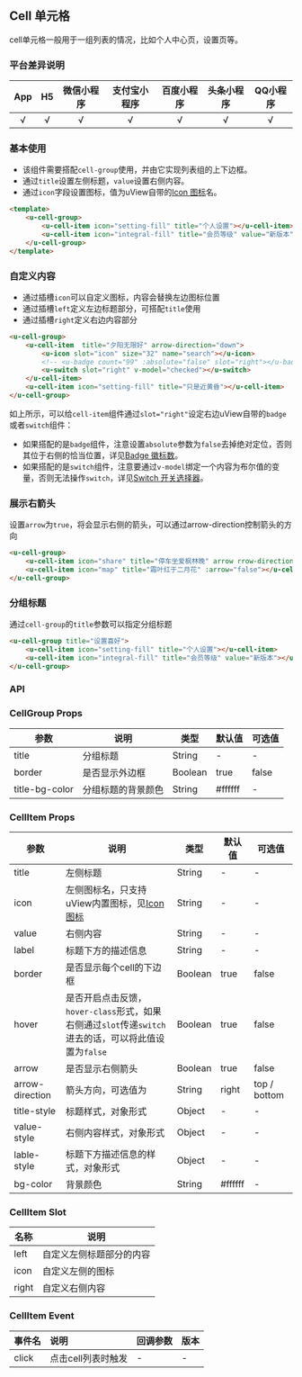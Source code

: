 ## Cell 单元格

<demo-model url="/pages/componentsC/cell/index"></demo-model>


cell单元格一般用于一组列表的情况，比如个人中心页，设置页等。

### 平台差异说明

|App|H5|微信小程序|支付宝小程序|百度小程序|头条小程序|QQ小程序|
|:-:|:-:|:-:|:-:|:-:|:-:|:-:|
|√|√|√|√|√|√|√|

### 基本使用

- 该组件需要搭配`cell-group`使用，并由它实现列表组的上下边框。
- 通过`title`设置左侧标题，`value`设置右侧内容。
- 通过`icon`字段设置图标，值为uView自带的[Icon 图标](/components/icon.html)名。

```html
<template>
	<u-cell-group>
		<u-cell-item icon="setting-fill" title="个人设置"></u-cell-item>
		<u-cell-item icon="integral-fill" title="会员等级" value="新版本"></u-cell-item>
	</u-cell-group>
</template>
```

### 自定义内容

- 通过插槽`icon`可以自定义图标，内容会替换左边图标位置
- 通过插槽`left`定义左边标题部分，可搭配`title`使用
- 通过插槽`right`定义右边内容部分

```html
<u-cell-group>
	<u-cell-item  title="夕阳无限好" arrow-direction="down">
		<u-icon slot="icon" size="32" name="search"></u-icon>
		<!-- <u-badge count="99" :absolute="false" slot="right"></u-badge> -->
		<u-switch slot="right" v-model="checked"></u-switch>
	</u-cell-item>
	<u-cell-item icon="setting-fill" title="只是近黄昏"></u-cell-item>
</u-cell-group>
```

如上所示，可以给`cell-item`组件通过`slot="right"`设定右边uView自带的`badge`或者`switch`组件：
- 如果搭配的是`badge`组件，注意设置`absolute`参数为`false`去掉绝对定位，否则其位于右侧的恰当位置，详见[Badge 徽标数](/components/badge.html)。
- 如果搭配的是`switch`组件，注意要通过`v-model`绑定一个内容为布尔值的变量，否则无法操作`switch`，详见[Switch 开关选择器](/components/switch.html)。

### 展示右箭头

设置`arrow`为`true`，将会显示右侧的箭头，可以通过arrow-direction控制箭头的方向

```html
<u-cell-group>
	<u-cell-item icon="share" title="停车坐爱枫林晚" arrow rrow-direction="down"></u-cell-item>
	<u-cell-item icon="map" title="霜叶红于二月花" :arrow="false"></u-cell-item>
</u-cell-group>
```

### 分组标题

通过`cell-group`的`title`参数可以指定分组标题

```html
<u-cell-group title="设置喜好">
	<u-cell-item icon="setting-fill" title="个人设置"></u-cell-item>
	<u-cell-item icon="integral-fill" title="会员等级" value="新版本"></u-cell-item>
</u-cell-group>
```

### API

### CellGroup Props

| 参数          | 说明            | 类型            | 默认值             |  可选值   |
|-------------  |---------------- |---------------|------------------ |-------- |
| title | 分组标题  | String | - | - |
| border | 是否显示外边框 | Boolean  | true | false |
| title-bg-color | 分组标题的背景颜色 | String  | #ffffff | - |

### CellItem Props

| 参数          | 说明            | 类型            | 默认值             |  可选值   |
|-------------  |---------------- |---------------|------------------ |-------- |
| title | 左侧标题  | String | - | - |
| icon | 左侧图标名，只支持uView内置图标，见[Icon 图标](/components/icon.html) | String  | - | - |
| value | 右侧内容 | String  | - | - |
| label | 标题下方的描述信息 | String | - | - |
| border | 是否显示每个cell的下边框 | Boolean  | true | false |
| hover | 是否开启点击反馈，`hover-class`形式，如果右侧通过`slot`传递`switch`进去的话，可以将此值设置为`false` | Boolean  | true | false |
| arrow | 是否显示右侧箭头 | Boolean | true | false |
| arrow-direction | 箭头方向，可选值为 | String  | right | top / bottom |
| title-style | 标题样式，对象形式 | Object | - | - |
| value-style | 右侧内容样式，对象形式 | Object | - | - |
| lable-style | 标题下方描述信息的样式，对象形式 | Object | - | - |
| bg-color | 背景颜色 | String  | #ffffff | - |

### CellItem Slot

| 名称          | 说明            |
|-------------  |---------------- |
| left | 自定义左侧标题部分的内容  |
| icon | 自定义左侧的图标 |
| right | 自定义右侧内容 |

### CellItem Event

|事件名|说明|回调参数|版本|
|:-|:-|:-|:-|
| click | 点击cell列表时触发 | - | - |
